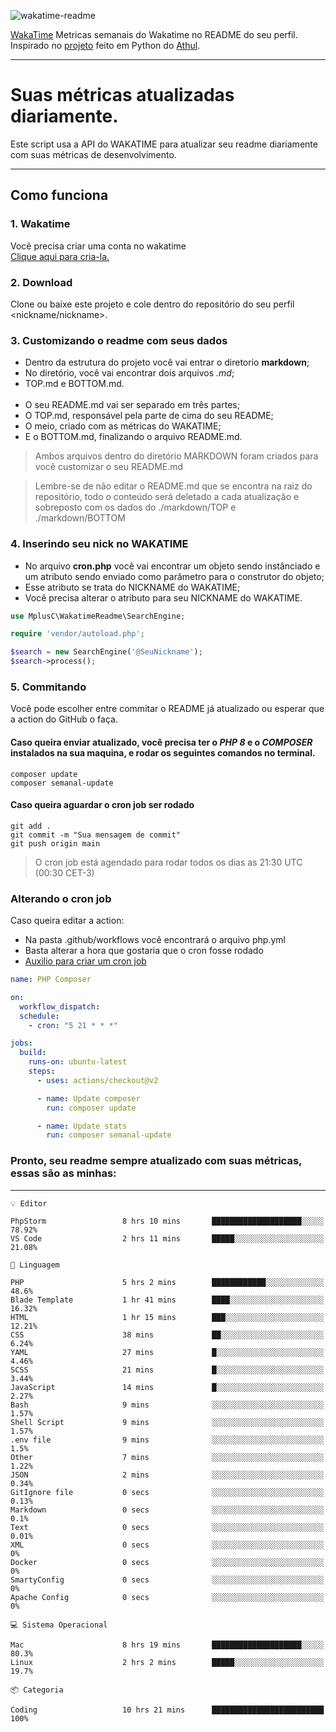 ![wakatime-readme](https://socialify.git.ci/bymatheus/wakatime-readme/image?description=1&descriptionEditable=M%C3%A9tricas%20semanais%20do%20Wakatime%20no%20seu%20README%20de%20perfil.&font=KoHo&forks=1&language=1&owner=1&pattern=Signal&stargazers=1&theme=Dark)

[WakaTime](https://wakatime.com) Metricas semanais do Wakatime no README do seu perfil. <br>
Inspirado no [projeto](https://github.com/athul/waka-readme) feito em Python do [Athul](https://github.com/athul).
___

# Suas métricas atualizadas diariamente.
Este script usa a API do WAKATIME para atualizar seu readme diariamente com suas métricas de desenvolvimento.

___

## Como funciona

### 1. Wakatime
Você precisa criar uma conta no wakatime <br>
[Clique aqui para cria-la.](https://wakatime.com) 

### 2. Download
Clone ou baixe este projeto e cole dentro do repositório do seu perfil <nickname/nickname>.

### 3. Customizando o readme com seus dados
- Dentro da estrutura do projeto você vai entrar o diretorio **markdown**;  
- No diretório, você vai encontrar dois arquivos *.md*;
- TOP.md e BOTTOM.md.
<br><br>
- O seu README.md vai ser separado em três partes; 
- O TOP.md, responsável pela parte de cima do seu README;
- O meio, criado com as métricas do WAKATIME;
- E o BOTTOM.md, finalizando o arquivo README.md.<br>

> Ambos arquivos dentro do diretório MARKDOWN foram criados para você customizar o seu README.md

> Lembre-se de não editar o README.md que se encontra na raiz do repositório, todo o conteúdo será deletado a cada atualização e sobreposto com os dados do ./markdown/TOP e ./markdown/BOTTOM

### 4. Inserindo seu nick no WAKATIME
- No arquivo **cron.php** você vai encontrar um objeto sendo instânciado e um atributo sendo enviado como parâmetro para o construtor do objeto;
- Esse atributo se trata do NICKNAME do WAKATIME;
- Você precisa alterar o atributo para seu NICKNAME do WAKATIME.

```php
use MplusC\WakatimeReadme\SearchEngine;

require 'vendor/autoload.php';

$search = new SearchEngine('@SeuNickname');
$search->process();
```

### 5. Commitando
Você pode escolher entre commitar o README já atualizado ou esperar que a action do GitHub o faça. <br>

#### Caso queira enviar atualizado, você precisa ter o *PHP 8* e o *COMPOSER* instalados na sua maquina, e rodar os seguintes comandos no terminal.
```composer
composer update
composer semanal-update 
```

#### Caso queira aguardar o cron job ser rodado 
```git 
git add .
git commit -m "Sua mensagem de commit"
git push origin main
```

>O cron job está agendado para rodar todos os dias as 21:30 UTC (00:30 CET-3) 

### Alterando o cron job
Caso queira editar a action:

- Na pasta .github/workflows você encontrará o arquivo php.yml
- Basta alterar a hora que gostaria que o cron fosse rodado
- [Auxilio para criar um cron job](https://crontab.guru)

```yml
name: PHP Composer

on:
  workflow_dispatch:
  schedule:
    - cron: "5 21 * * *"

jobs:
  build:
    runs-on: ubuntu-latest
    steps:
      - uses: actions/checkout@v2

      - name: Update composer
        run: composer update

      - name: Update stats
        run: composer semanal-update
```

### Pronto, seu readme sempre atualizado com suas métricas, essas são as minhas:

___
```text
💡 Editor

PhpStorm                 8 hrs 10 mins       ████████████████████░░░░░     78.92%
VS Code                  2 hrs 11 mins       █████░░░░░░░░░░░░░░░░░░░░     21.08%
```
```text
💬 Linguagem

PHP                      5 hrs 2 mins        ████████████░░░░░░░░░░░░░      48.6%
Blade Template           1 hr 41 mins        ████░░░░░░░░░░░░░░░░░░░░░     16.32%
HTML                     1 hr 15 mins        ███░░░░░░░░░░░░░░░░░░░░░░     12.21%
CSS                      38 mins             ██░░░░░░░░░░░░░░░░░░░░░░░      6.24%
YAML                     27 mins             █░░░░░░░░░░░░░░░░░░░░░░░░      4.46%
SCSS                     21 mins             █░░░░░░░░░░░░░░░░░░░░░░░░      3.44%
JavaScript               14 mins             █░░░░░░░░░░░░░░░░░░░░░░░░      2.27%
Bash                     9 mins              ░░░░░░░░░░░░░░░░░░░░░░░░░      1.57%
Shell Script             9 mins              ░░░░░░░░░░░░░░░░░░░░░░░░░      1.57%
.env file                9 mins              ░░░░░░░░░░░░░░░░░░░░░░░░░       1.5%
Other                    7 mins              ░░░░░░░░░░░░░░░░░░░░░░░░░      1.22%
JSON                     2 mins              ░░░░░░░░░░░░░░░░░░░░░░░░░      0.34%
GitIgnore file           0 secs              ░░░░░░░░░░░░░░░░░░░░░░░░░      0.13%
Markdown                 0 secs              ░░░░░░░░░░░░░░░░░░░░░░░░░       0.1%
Text                     0 secs              ░░░░░░░░░░░░░░░░░░░░░░░░░      0.01%
XML                      0 secs              ░░░░░░░░░░░░░░░░░░░░░░░░░         0%
Docker                   0 secs              ░░░░░░░░░░░░░░░░░░░░░░░░░         0%
SmartyConfig             0 secs              ░░░░░░░░░░░░░░░░░░░░░░░░░         0%
Apache Config            0 secs              ░░░░░░░░░░░░░░░░░░░░░░░░░         0%
```
```text
💻 Sistema Operacional

Mac                      8 hrs 19 mins       ████████████████████░░░░░      80.3%
Linux                    2 hrs 2 mins        █████░░░░░░░░░░░░░░░░░░░░      19.7%
```
```text
📦 Categoria

Coding                   10 hrs 21 mins      █████████████████████████       100%
```
